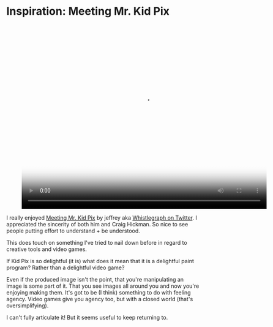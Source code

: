 # Inspiration: Meeting Mr. Kid Pix

<figure><video width="640" height="480" controls src="https://grant-uploader.s3.amazonaws.com/2024-06-16-19-32-10.mp4" type="video/mp4" poster="https://grant-uploader.s3.amazonaws.com/2024-06-17-23-32-17-800.jpg"></video></figure>

I really enjoyed [Meeting Mr. Kid Pix](https://www.youtube.com/watch?v=csalhuSixQU) by jeffrey aka [Whistlegraph on Twitter](https://x.com/whistlegraph). I appreciated the sincerity of both him and Craig Hickman. So nice to see people putting effort to understand + be understood.

This does touch on something I've tried to nail down before in regard to creative tools and video games.

If Kid Pix is so delightful (it is) what does it mean that it is a delightful paint program? Rather than a delightful video game?

Even if the produced image isn't the point, that you're manipulating an image is some part of it. That you see images all around you and now you're enjoying making them. It's got to be (I think) something to do with feeling agency. Video games give you agency too, but with a closed world (that's oversimplifying).

I can't fully articulate it! But it seems useful to keep returning to.
